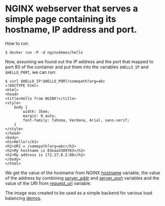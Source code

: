 
# NGINX webserver that serves a simple page containing its hostname, IP address and port.

How to run:
```
$ docker run -P -d nginxdemos/hello
```

Now, assuming we found out the IP address and the port that mapped to port 80 of the container and put them into 
the variables ```$HELLO_IP``` and ```$HELLO_PORT```, we can run:
```
$ curl $HELLO_IP:$HELLO_PORT/somepath?arg=abc
<!DOCTYPE html>
<html>
<head>
<title>Hello from NGINX!</title>
<style>
    body {
        width: 35em;
        margin: 0 auto;
        font-family: Tahoma, Verdana, Arial, sans-serif;
    }
</style>
</head>
<body>
<h1>Hello!</h1>
<h2>URI = /somepath?arg=abc</h2>
<h2>My hostname is 83eaa3309703</h2>
<h2>My address is 172.17.0.2:80</h2>
</body>
</html>
```

We get the value of the hostname from NGINX [hostname](http://nginx.org/en/docs/http/ngx_http_core_module.html#var_hostname) variable,
the value of the address by combining [server_addr](http://nginx.org/en/docs/http/ngx_http_core_module.html#var_server_addr) and
[server_port](http://nginx.org/en/docs/http/ngx_http_core_module.html#var_server_port) variables and the value of the URI from
[request_uri](http://nginx.org/en/docs/http/ngx_http_core_module.html#var_request_uri) variable.


The image was created to be used as a simple backend for various load balancing [demos](https://github.com/nginxinc/NGINX-Demos).
